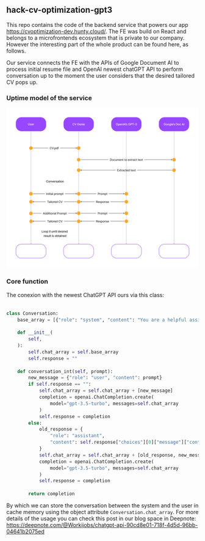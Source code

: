 ## hack-cv-optimization-gpt3

This repo contains the code of the backend service that powers our app https://cvoptimization-dev.hunty.cloud/. The FE was build on React and belongs to a microfrontends ecosystem that is private to our company. However the interesting part of the whole product can be found here, as follows.

Our service connects the FE with the APIs of Google Document AI to process initial resume file and OpenAI newest chatGPT API to perform conversation up to the moment the user considers that the desired tailored CV pops up. 

### Uptime model of the service

![](./uptime-model.png)

### Core function

The conexion with the newest ChatGPT API ours via this class: 

```python 

class Conversation:
    base_array = [{"role": "system", "content": "You are a helpful assistant."}]

    def __init__(
        self,
    ):
        self.chat_array = self.base_array
        self.response = ""

    def conversation_int(self, prompt):
        new_message = {"role": "user", "content": prompt}
        if self.response == "":
            self.chat_array = self.chat_array + [new_message]
            completion = openai.ChatCompletion.create(
                model="gpt-3.5-turbo", messages=self.chat_array
            )
            self.response = completion
        else:
            old_response = {
                "role": "assistant",
                "content": self.response["choices"][0]["message"]["content"],
            }
            self.chat_array = self.chat_array + [old_response, new_message]
            completion = openai.ChatCompletion.create(
                model="gpt-3.5-turbo", messages=self.chat_array
            )
            self.response = completion

        return completion
```

By which we can store the conversation between the system and the user in cache memory using the object attribute `Conversation.chat_array`. For more details of the usage you can check this post in our blog space in Deepnote: https://deepnote.com/@Workijobs/chatgpt-api-90cd8e01-718f-4d5d-96bb-04641b2075ed
